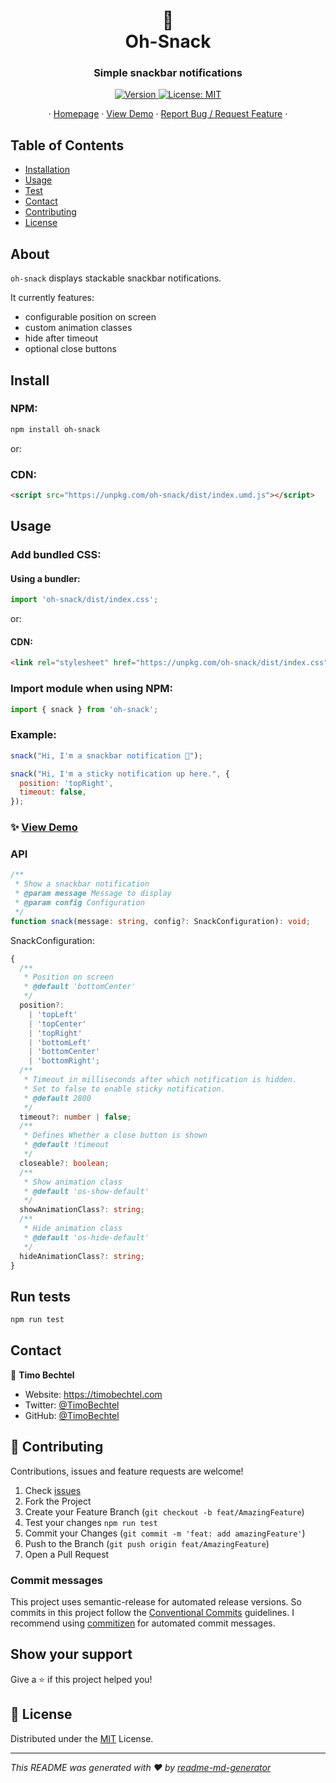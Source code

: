 <h1 align="center">🥪 <br/> Oh-Snack</h1>
<h3 align="center">Simple snackbar notifications</h3>
<p align="center">
  <a href="https://www.npmjs.com/package/oh-snack" target="_blank">
    <img alt="Version" src="https://img.shields.io/npm/v/oh-snack.svg">
  </a>
  <a href="https://github.com/TimoBechtel/oh-snack/blob/master/LICENSE" target="_blank">
    <img alt="License: MIT" src="https://img.shields.io/github/license/TimoBechtel/oh-snack" />
  </a>
</p>
<p align="center">
  ·
  <a href="https://github.com/TimoBechtel/oh-snack#readme">Homepage</a>
  ·
  <a href="https://timobechtel.github.io/oh-snack">View Demo</a>
  ·
  <a href="https://github.com/TimoBechtel/oh-snack/issues">Report Bug / Request Feature</a>
  ·
</p>

## Table of Contents

- [Installation](#Install)
- [Usage](#usage)
- [Test](#run-tests)
- [Contact](#contact)
- [Contributing](#Contributing)
- [License](#license)

## About

`oh-snack` displays stackable snackbar notifications.

It currently features:

- configurable position on screen
- custom animation classes
- hide after timeout
- optional close buttons

## Install

### NPM:

```sh
npm install oh-snack
```

or:

### CDN:

```html
<script src="https://unpkg.com/oh-snack/dist/index.umd.js"></script>
```

## Usage

### Add bundled CSS:

#### Using a bundler:

```javascript
import 'oh-snack/dist/index.css';
```

or:

#### CDN:

```html
<link rel="stylesheet" href="https://unpkg.com/oh-snack/dist/index.css" />
```

### Import module when using NPM:

```javascript
import { snack } from 'oh-snack';
```

### Example:

```javascript
snack("Hi, I'm a snackbar notification 👋");

snack("Hi, I'm a sticky notification up here.", {
  position: 'topRight',
  timeout: false,
});
```

### ✨ <a href="https://timobechtel.github.io/oh-snack">View Demo</a>

### API

```typescript
/**
 * Show a snackbar notification
 * @param message Message to display
 * @param config Configuration
 */
function snack(message: string, config?: SnackConfiguration): void;
```

SnackConfiguration:

```typescript
{
  /**
   * Position on screen
   * @default 'bottomCenter'
   */
  position?:
    | 'topLeft'
    | 'topCenter'
    | 'topRight'
    | 'bottomLeft'
    | 'bottomCenter'
    | 'bottomRight';
  /**
   * Timeout in milliseconds after which notification is hidden.
   * Set to false to enable sticky notification.
   * @default 2800
   */
  timeout?: number | false;
  /**
   * Defines Whether a close button is shown
   * @default !timeout
   */
  closeable?: boolean;
  /**
   * Show animation class
   * @default 'os-show-default'
   */
  showAnimationClass?: string;
  /**
   * Hide animation class
   * @default 'os-hide-default'
   */
  hideAnimationClass?: string;
}
```

## Run tests

```sh
npm run test
```

## Contact

👤 **Timo Bechtel**

- Website: https://timobechtel.com
- Twitter: [@TimoBechtel](https://twitter.com/TimoBechtel)
- GitHub: [@TimoBechtel](https://github.com/TimoBechtel)

## 🤝 Contributing

Contributions, issues and feature requests are welcome!<br />

1. Check [issues](https://github.com/TimoBechtel/oh-snack/issues)
1. Fork the Project
1. Create your Feature Branch (`git checkout -b feat/AmazingFeature`)
1. Test your changes `npm run test`
1. Commit your Changes (`git commit -m 'feat: add amazingFeature'`)
1. Push to the Branch (`git push origin feat/AmazingFeature`)
1. Open a Pull Request

### Commit messages

This project uses semantic-release for automated release versions. So commits in this project follow the [Conventional Commits](https://www.conventionalcommits.org/en/v1.0.0-beta.2/) guidelines. I recommend using [commitizen](https://github.com/commitizen/cz-cli) for automated commit messages.

## Show your support

Give a ⭐️ if this project helped you!

## 📝 License

Distributed under the [MIT](https://github.com/TimoBechtel/oh-snack/blob/master/LICENSE) License.

---

_This README was generated with ❤️ by [readme-md-generator](https://github.com/kefranabg/readme-md-generator)_
